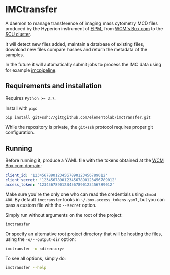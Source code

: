 # IMCtransfer

A daemon to manage transference of imaging mass cytometry MCD files produced by
the Hyperion instrument of [EIPM](https://eipm.weill.cornell.edu/), from
[WCM's Box.com](https://wcm.app.box.com) to the
[SCU cluster](https://scu.med.cornell.edu/).

It will detect new files added, maintain a database of existing files, download
new files compare hashes and return the metadata of the samples.

In the future it will automatically submit jobs to process the IMC data using
for example [imcpipeline](https://github.com/ElementoLab/imcpipeline).


## Requirements and installation

Requires `Python >= 3.7`.

Install with `pip`:
```bash
pip install git+ssh://git@github.com/elementolab/imctransfer.git
```
While the repository is private, the `git+ssh` protocol requires proper git
configuration.


## Running

Before running it, produce a YAML file with the tokens obtained at the
[WCM Box.com domain](https://wcm.app.box.com/developers/console/app/1288907):
```yaml
client_id: '12345678901234567890123456789012'
client_secret: '12345678901234567890123456789012'
access_token: '12345678901234567890123456789012'
```
Make sure you're the only one who can read the credentials using `chmod 400`.
By default `imctransfer` looks in `~/.box.access_tokens.yaml`, but you can pass
a custom file with the `--secret` option.

Simply run without arguments on the root of the project:
```bash
imctransfer
```

Or specify an alternative root project directory that will be hosting the files,
using the `-o/--output-dir` option:

```bash
imctransfer -o <directory>
```

To see all options, simply do:
```bash
imctransfer --help
```

